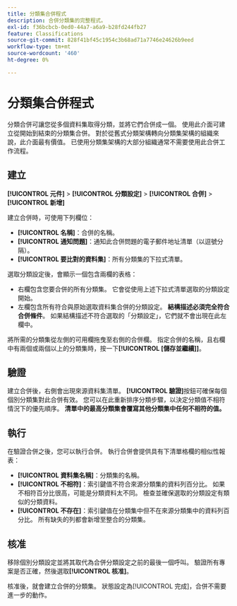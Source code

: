 ```yaml
---
title: 分類集合併程式
description: 合併分類集的完整程式。
exl-id: f36bcbcb-0ed0-44a7-a6a9-b28fd244fb27
feature: Classifications
source-git-commit: 828f41bf45c1954c3b68ad71a7746e24626b9eed
workflow-type: tm+mt
source-wordcount: '460'
ht-degree: 0%

---
```


# 分類集合併程式

分類合併可讓您從多個資料集取得分類，並將它們合併成一個。 使用此介面可建立從開始到結束的分類集合併。 對於從舊式分類架構轉向分類集架構的組織來說，此介面最有價值。 已使用分類集架構的大部分組織通常不需要使用此合併工作流程。

## 建立

**[!UICONTROL 元件]** > **[!UICONTROL 分類設定]** > **[!UICONTROL 合併]** > **[!UICONTROL 新增]**

建立合併時，可使用下列欄位：

* **[!UICONTROL 名稱]**：合併的名稱。
* **[!UICONTROL 通知問題]**：通知此合併問題的電子郵件地址清單（以逗號分隔）。
* **[!UICONTROL 要比對的資料集]**：所有分類集的下拉式清單。

選取分類設定後，會顯示一個包含兩欄的表格：

* 右欄包含您要合併的所有分類集。 它會從使用上述下拉式清單選取的分類設定開始。
* 左欄包含所有符合與原始選取資料集合併的分類設定。 **結構描述必須完全符合合併條件**。 如果結構描述不符合選取的「分類設定」，它們就不會出現在此左欄中。

將所需的分類集從左側的可用欄拖曳至右側的合併欄。 指定合併的名稱，且右欄中有兩個或兩個以上的分類集時，按一下&#x200B;**[!UICONTROL [儲存並繼續]]**。

## 驗證

建立合併後，右側會出現來源資料集清單。 **[!UICONTROL 驗證]**&#x200B;按鈕可確保每個個別分類集對此合併有效。 您可以在此重新排序分類步驟，以決定分類值不相符情況下的優先順序。 **清單中的最高分類集會覆寫其他分類集中任何不相符的值。**

## 執行

在驗證合併之後，您可以執行合併。 執行合併會提供具有下清單格欄的相似性報表：

* **[!UICONTROL 資料集名稱]**：分類集的名稱。
* **[!UICONTROL 不相符]**：索引鍵值不符合來源分類集的資料列百分比。 如果不相符百分比很高，可能是分類資料太不同。 檢查並確保選取的分類設定有類似的分類資料。
* **[!UICONTROL 不存在]**：索引鍵值在分類集中但不在來源分類集中的資料列百分比。 所有缺失的列都會新增至整合的分類集。

## 核准

移除個別分類設定並將其取代為合併分類設定之前的最後一個呼叫。 驗證所有專案是否正確，然後選取&#x200B;**[!UICONTROL 核准]**。

核准後，就會建立合併的分類集。 狀態設定為[!UICONTROL 完成]，合併不需要進一步的動作。
